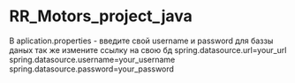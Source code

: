 # RR_Motors_project_java

В aplication.properties - введите свой username и password для баззы даных
так же измените ссылку на свою бд 
spring.datasource.url=your_url
spring.datasource.username=your_username
spring.datasource.password=your_password
